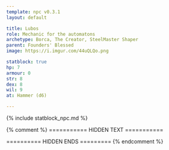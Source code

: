 ```yaml
---
template: npc v0.3.1
layout: default

title: Lubos
role: Mechanic for the automatons
archetype: Borca, The Creator, SteelMaster Shaper
parent: Founders' Blessed
image: https://i.imgur.com/44uQLQo.png

statblock: true
hp: 7
armour: 0
str: 8
dex: 8
wil: 9
at: Hammer (d6)

---
```


{% include statblock_npc.md %}

{% comment %} =========== HIDDEN TEXT ===========

========== HIDDEN ENDS ========= {% endcomment %}

